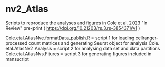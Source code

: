 # nv2_Atlas
Scripts to reproduce the analyses and figures in Cole et al. 2023 "In Review" pre-print ( https://doi.org/10.21203/rs.3.rs-3854371/v1 )

Cole.etal.AtlasNve.formatData_publish.R = script 1 for loading cellranger-processed count matrices and generating Seurat object for analysis
Cole. etal.AtlasNv2.Analysis = script 2 for analysing data set and data partitions
Cole.etal.AtlasNvs.Fitures = script 3 for generating figures included in mansucript
